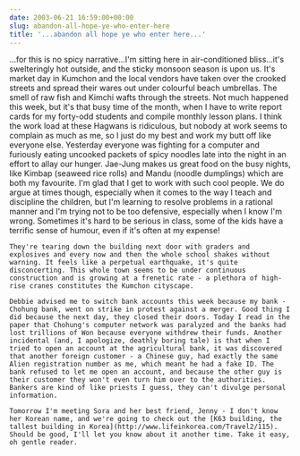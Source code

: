 ```yaml
---
date: 2003-06-21 16:59:00+00:00
slug: abandon-all-hope-ye-who-enter-here
title: '...abandon all hope ye who enter here...'
---
```


...for this is no spicy narrative...I'm sitting here in air-conditioned bliss...it's swelteringly hot outside, and the sticky monsoon season is upon us. It's market day in Kumchon and the local vendors have taken over the crooked streets and spread their wares out under colourful beach umbrellas. The smell of raw fish and Kimchi wafts through the streets. 
	Not much happened this week, but it's that busy time of the month, when I have to write report cards for my forty-odd students and compile monthly lesson plans. I think the work load at these Hagwans is ridiculous, but nobody at work seems to complain as much as me, so I just do my best and work my butt off like everyone else. Yesterday everyone was fighting for a computer and furiously eating uncooked packets of spicy noodles late into the night in an effort to allay our hunger. Jae-Jung makes us great food on the busy nights, like Kimbap (seaweed rice rolls) and Mandu (noodle dumplings) which are both my favourite. I'm glad that I get to work with such cool people. We do argue at times though, especially when it comes to the way I teach and discipline the children, but I'm learning to resolve problems in a rational manner and I'm trying not to be too defensive, especially when I know I'm wrong. Sometimes it's hard to be serious in class, some of the kids have a terrific sense of humour, even if it's often at my expense! 

	They're tearing down the building next door with graders and explosives and every now and then the whole school shakes without warning. It feels like a perpetual earthquake, it's quite disconcerting. This whole town seems to be under continuous construction and is growing at a frenetic rate - a plethora of high-rise cranes constitutes the Kumchon cityscape. 

	Debbie advised me to switch bank accounts this week because my bank - Chohung bank, went on strike in protest against a merger. Good thing I did because the next day, they closed their doors. Today I read in the paper that Chohung's computer network was paralyzed and the banks had lost trillions of Won because everyone withdrew their funds. Another incidental (and, I apologize, deathly boring tale) is that when I tried to open an account at the agricultural bank, it was discovered that another foreign customer - a Chinese guy, had exactly the same Alien registration number as me, which meant he had a fake ID. The bank refused to let me open an account, and because the other guy is their customer they won't even turn him over to the authorities. Bankers are kind of like priests I guess, they can't divulge personal information.

	Tomorrow I'm meeting Sora and her best friend, Jenny - I don't know her Korean name, and we're going to check out the [K63 building, the tallest building in Korea](http://www.lifeinkorea.com/Travel2/115). Should be good, I'll let you know about it another time. Take it easy, oh gentle reader.
